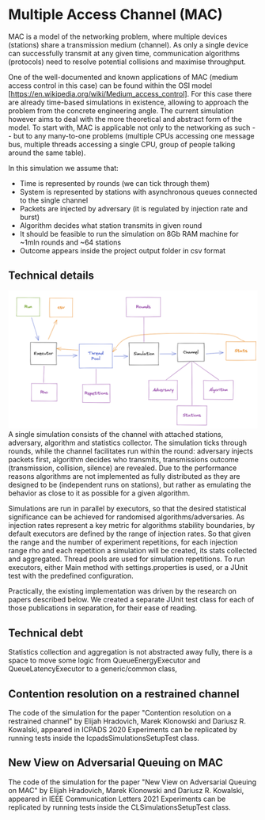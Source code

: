 # Multiple Access Channel (MAC)
MAC is a model of the networking problem, where multiple devices (stations) share a transmission medium (channel). As only a single device can successfully transmit at any given time, communication algorithms (protocols) need to resolve potential collisions and maximise throughput.

One of the well-documented and known applications of MAC (medium access control in this case) can be found within the OSI model [https://en.wikipedia.org/wiki/Medium_access_control]. For this case there are already time-based simulations in existence, allowing to approach the problem from the concrete engineering angle.
The current simulation however aims to deal with the more theoretical and abstract form of the model. To start with, MAC is applicable not only to the networking as such -- but to any many-to-one problems (multiple CPUs accessing one message bus, multiple threads accessing a single CPU, group of people talking around the same table).

In this simulation we assume that:
* Time is represented by rounds (we can tick through them)
* System is represented by stations with asynchronous queues connected to the single channel
* Packets are injected by adversary (it is regulated by injection rate and burst)
* Algorithm decides what station transmits in given round
* It should be feasible to run the simulation on 8Gb RAM machine for ~1mln rounds and ~64 stations
* Outcome appears inside the project output folder in csv format

## Technical details
![flow_overview](./flow_overview.png)
A single simulation consists of the channel with attached stations, adversary, algorithm and statistics collector. The simulation ticks through rounds, while the channel facilitates run within the round: adversary injects packets first, algorithm decides who transmits, transmissions outcome (transmission, collision, silence) are revealed. Due to the performance reasons algorithms are not implemented as fully distributed as they are designed to be (independent runs on stations), but rather as emulating the behavior as close to it as possible for a given algorithm.

Simulations are run in parallel by executors, so that the desired statistical significance can be achieved for randomised algorithms/adversaries. As injection rates represent a key metric for algorithms stability boundaries, by default executors are defined by the range of injection rates. So that given the range and the number of experiment repetitions, for each injection range rho and each repetition a simulation will be created, its stats collected and aggregated. Thread pools are used for simulation repetitions.
To run executors, either Main method with settings.properties is used, or a JUnit test with the predefined configuration.

Practically, the existing implementation was driven by the research on papers described below. We created a separate JUnit test class for each of those publications in separation, for their ease of reading.

## Technical debt
Statistics collection and aggregation is not abstracted away fully, there is a space to move some logic from QueueEnergyExecutor and QueueLatencyExecutor to a generic/common class,

## Contention resolution on a restrained channel
The code of the simulation for the paper "Contention resolution on a restrained channel" by Elijah Hradovich, Marek Klonowski and Dariusz R. Kowalski, appeared in ICPADS 2020
Experiments can be replicated by running tests inside the IcpadsSimulationsSetupTest class.

## New View on Adversarial Queuing on MAC
The code of the simulation for the paper "New View on Adversarial Queuing on MAC" by Elijah Hradovich, Marek Klonowski and Dariusz R. Kowalski, appeared in IEEE Communication Letters 2021
Experiments can be replicated by running tests inside the CLSimulationsSetupTest class.
